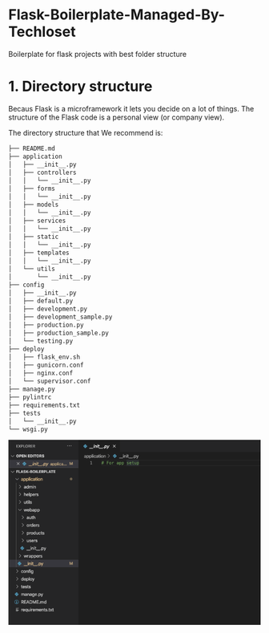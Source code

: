 # Flask-Boilerplate-Managed-By-Techloset

Boilerplate for flask projects with best folder structure

# 1. Directory structure

Becaus Flask is a microframework it lets you decide on a lot of things. The structure of the Flask code is a personal view (or company view).

The directory structure that We recommend is:

<!-- ### A typical top-level directory layout -->

    ├── README.md
    ├── application
    │   ├── __init__.py
    │   ├── controllers
    │   │   └── __init__.py
    │   ├── forms
    │   │   └── __init__.py
    │   ├── models
    │   │   └── __init__.py
    │   ├── services
    │   │   └── __init__.py
    │   ├── static
    │   │   └── __init__.py
    │   ├── templates
    │   │   └── __init__.py
    │   └── utils
    │       └── __init__.py
    ├── config
    │   ├── __init__.py
    │   ├── default.py
    │   ├── development.py
    │   ├── development_sample.py
    │   ├── production.py
    │   ├── production_sample.py
    │   └── testing.py
    ├── deploy
    │   ├── flask_env.sh
    │   ├── gunicorn.conf
    │   ├── nginx.conf
    │   └── supervisor.conf
    ├── manage.py
    ├── pylintrc
    ├── requirements.txt
    ├── tests
    │   └── __init__.py
    └── wsgi.py

![Screenshot](structure.png)

